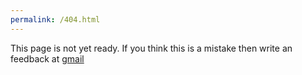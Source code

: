 ```yaml
---
permalink: /404.html
---
```

This page is not yet ready. If you think this is a mistake then write an feedback at [gmail](https://mail.google.com/mail/u/0/#inbox?compose=GTvVlcSHxGsVlPSjBxCHflKGsFFfGSnscJJvWWdqfwmNwWfqmKmRSzfFWNBwZLrSpWqKWQlmXHljz)

